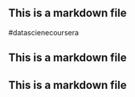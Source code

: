 ## This is a markdown file
#datascienecoursera
## This is a markdown file
## This is a markdown file
